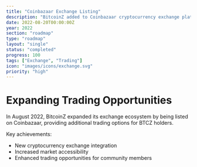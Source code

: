 ```yaml
---
title: "Coinbazaar Exchange Listing"
description: "BitcoinZ added to Coinbazaar cryptocurrency exchange platform"
date: 2022-08-20T00:00:00Z
year: 2022
section: "roadmap"
type: "roadmap"
layout: "single"
status: "completed"
progress: 100
tags: ["Exchange", "Trading"]
icon: "images/icons/exchange.svg"
priority: "high"
---
```


# Expanding Trading Opportunities

In August 2022, BitcoinZ expanded its exchange ecosystem by being listed on Coinbazaar, providing additional trading options for BTCZ holders.

Key achievements:
- New cryptocurrency exchange integration
- Increased market accessibility
- Enhanced trading opportunities for community members
